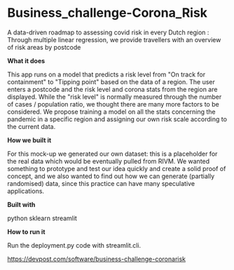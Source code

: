 # Business_challenge-Corona_Risk
A data-driven roadmap to assessing covid risk in every Dutch region : Through multiple linear regression, we provide travellers with an overview of risk areas by postcode 

**What it does**

This app runs on a model that predicts a risk level from "On track for containment" to "Tipping point" based on the data of a region. The user enters a postcode and the risk level and corona stats from the region are displayed. While the "risk level" is normally measured through the number of cases / population ratio, we thought there are many more factors to be considered. We propose training a model on all the stats concerning the pandemic in a specific region and assigning our own risk scale according to the current data.

**How we built it**

For this mock-up we generated our own dataset: this is a placeholder for the real data which would be eventually pulled from RIVM. We wanted something to prototype and test our idea quickly and create a solid proof of concept, and we also wanted to find out how we can generate (partially randomised) data, since this practice can have many speculative applications.

**Built with**

python
sklearn
streamlit

**How to run it**

Run the deployment.py code with streamlit.cli.

https://devpost.com/software/business-challenge-coronarisk
